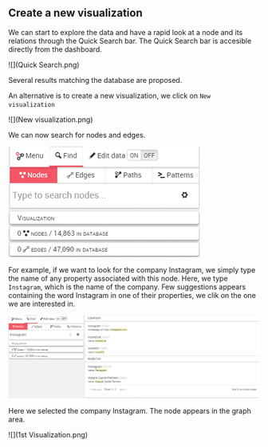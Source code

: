 ## Create a new visualization

We can start to explore the data and have a rapid look at a node and its relations through the Quick Search bar.
The Quick Search bar is accesible directly from the dashboard. 

![](Quick Search.png)

Several results matching the database are proposed.

An alternative is to create a new visualization,  we click on ```New visualization```


![](New visualization.png)

We can now search for nodes and edges.

![](Find.png)


For example, if we want to look for the company Instagram, we simply type the name of any property associated with this node. Here, we type ```Instagram```, which is the name of the company. Few suggestions appears containing the word Instagram in one of their properties, we clik on the one we are interested in.

![](Find_Example.png)

Here we selected the company Instagram. The node appears in the graph area.

![](1st Visualization.png)
